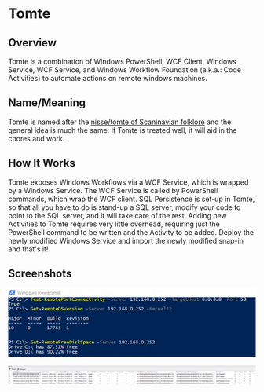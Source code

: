 # Tomte
## Overview
Tomte is a combination of Windows PowerShell, WCF Client, Windows Service, WCF Service, and Windows Workflow Foundation (a.k.a.: Code Activities) to automate actions on remote windows machines.

## Name/Meaning
Tomte is named after the [nisse/tomte of Scaninavian folklore](https://en.wikipedia.org/wiki/Nisse_(folklore)#Ancestor_spirit) and the general idea is much the same: If Tomte is treated well,  it will aid in the chores and work.

## How It Works
Tomte exposes Windows Workflows via a WCF Service, which is wrapped by a Windows Service. The WCF Service is called by PowerShell commands, which wrap the WCF client. SQL Persistence is set-up in Tomte, so that all you have to do is stand-up a SQL server, modify your code to point to the SQL server, and it will take care of the rest. Adding new Activities to Tomte requires very little overhead, requiring just the PowerShell command to be written and the Activity to be added. Deploy the newly modified Windows Service and import the newly modified snap-in and that's it!

## Screenshots

![DemonstrationofPowerShellCommands](/ScreenShots/PowerShellExecution.PNG?raw=true "PowerShell Commands return the data that you request via the command from the remote endpoint.")

![SqlQueryResults](/ScreenShots/SqlQuery.PNG?raw=true "Executions can be queried by users or you can build a central monitoring service for long-running activities.")
